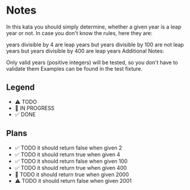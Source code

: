 # Notes

In this kata you should simply determine, whether a given year is a leap year or not. In case you don't know the rules, here they are:

years divisible by 4 are leap years
but years divisible by 100 are not leap years
but years divisible by 400 are leap years
Additional Notes:

Only valid years (positive integers) will be tested, so you don't have to validate them
Examples can be found in the test fixture.

## Legend
- ⚠ TODO
- 🚧 IN PROGRESS
- ✅ DONE

## Plans

- ✅ TODO it should return false when given 2
- ✅ TODO it should return true when given 4
- ✅ TODO it should return false when given 100
- ✅ TODO it should return true when given 400
- 🚧 TODO it should return true when given 2000
- ⚠ TODO it should return false when given 2001